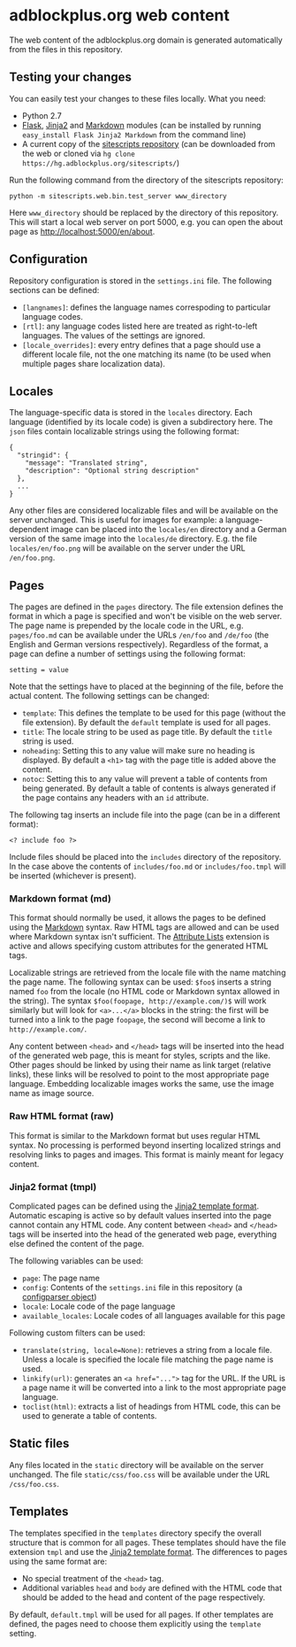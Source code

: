 # adblockplus.org web content #

The web content of the adblockplus.org domain is generated automatically from
the files in this repository.

## Testing your changes ##

You can easily test your changes to these files locally. What you need:

* Python 2.7
* [Flask](http://flask.pocoo.org/), [Jinja2](http://jinja.pocoo.org/) and
  [Markdown](https://pypi.python.org/pypi/Markdown) modules (can be installed by
  running `easy_install Flask Jinja2 Markdown` from the command line)
* A current copy of the
  [sitescripts repository](https://hg.adblockplus.org/sitescripts/) (can be
  downloaded from the web or cloned via
  `hg clone https://hg.adblockplus.org/sitescripts/`)

Run the following command from the directory of the sitescripts repository:

    python -m sitescripts.web.bin.test_server www_directory

Here `www_directory` should be replaced by the directory of this repository.
This will start a local web server on port 5000, e.g. you can open the about
page as [http://localhost:5000/en/about](http://localhost:5000/en/about).

## Configuration ##

Repository configuration is stored in the `settings.ini` file. The following
sections can be defined:

* `[langnames]`: defines the language names correspoding to particular language
  codes.
* `[rtl]`: any language codes listed here are treated as right-to-left languages.
  The values of the settings are ignored.
* `[locale_overrides]`: every entry defines that a page should use a different
  locale file, not the one matching its name (to be used when multiple pages
  share localization data).

## Locales ##

The language-specific data is stored in the `locales` directory. Each language
(identified by its locale code) is given a subdirectory here. The `json` files
contain localizable strings using the following format:

    {
      "stringid": {
        "message": "Translated string",
        "description": "Optional string description"
      },
      ...
    }

Any other files are considered localizable files and will be available on the
server unchanged. This is useful for images for example: a language-dependent
image can be placed into the `locales/en` directory and a German version
of the same image into the `locales/de` directory. E.g. the file
`locales/en/foo.png` will be available on the server under the URL `/en/foo.png`.

## Pages ##

The pages are defined in the `pages` directory. The file extension defines the
format in which a page is specified and won't be visible on the web server.
The page name is prepended by the locale code in the URL, e.g. `pages/foo.md`
can be available under the URLs `/en/foo` and `/de/foo` (the English and German
versions respectively). Regardless of the format, a page can define a number of
settings using the following format:

    setting = value

Note that the settings have to placed at the beginning of the file, before the
actual content.  The following settings can be changed:

* `template`: This defines the template to be used for this page (without the
  file extension). By default the `default` template is used for all pages.
* `title`: The locale string to be used as page title. By default the `title`
  string is used.
* `noheading`: Setting this to any value will make sure no heading is displayed.
  By default a `<h1>` tag with the page title is added above the content.
* `notoc`: Setting this to any value will prevent a table of contents from being
  generated. By default a table of contents is always generated if the page
  contains any headers with an `id` attribute.

The following tag inserts an include file into the page (can be in a different
format):

    <? include foo ?>

Include files should be placed into the `includes` directory of the repository.
In the case above the contents of `includes/foo.md` or `includes/foo.tmpl` will
be inserted (whichever is present).

### Markdown format (md) ###

This format should normally be used, it allows the pages to be defined using the
[Markdown](http://daringfireball.net/projects/markdown/syntax) syntax. Raw HTML
tags are allowed and can be used where Markdown syntax isn't sufficient. The
[Attribute Lists](http://pythonhosted.org/Markdown/extensions/attr_list.html)
extension is active and allows specifying custom attributes for the generated
HTML tags.

Localizable strings are retrieved from the locale file with the name matching
the page name. The following syntax can be used: `$foo$` inserts a string named
`foo` from the locale (no HTML code or Markdown syntax allowed in the string).
The syntax `$foo(foopage, http://example.com/)$` will work similarly but will
look for `<a>...</a>` blocks in the string: the first will be turned into a link
to the page `foopage`, the second will become a link to `http://example.com/`.

Any content between `<head>` and `</head>` tags will be inserted into the head
of the generated web page, this is meant for styles, scripts and the like.
Other pages should be linked by using their name as link target (relative links),
these links will be resolved to point to the most appropriate page language.
Embedding localizable images works the same, use the image name as image source.

### Raw HTML format (raw) ###

This format is similar to the Markdown format but uses regular HTML syntax.
No processing is performed beyond inserting localized strings and resolving
links to pages and images. This format is mainly meant for legacy content.

### Jinja2 format (tmpl) ###

Complicated pages can be defined using the
[Jinja2 template format](http://jinja.pocoo.org/docs/templates/). Automatic
escaping is active so by default values inserted into the page cannot contain
any HTML code. Any content between `<head>` and `</head>` tags will be inserted
into the head of the generated web page, everything else defined the content of
the page.

The following variables can be used:

* `page`: The page name
* `config`: Contents of the `settings.ini` file in this repository (a
  [configparser object](http://docs.python.org/2/library/configparser.html))
* `locale`: Locale code of the page language
* `available_locales`: Locale codes of all languages available for this page

Following custom filters can be used:

* `translate(string, locale=None)`: retrieves a string from a locale file.
  Unless a locale is specified the locale file matching the page name is used.
* `linkify(url)`: generates an `<a href="...">` tag for the URL. If the URL is
  a page name it will be converted into a link to the most appropriate page
  language.
* `toclist(html)`: extracts a list of headings from HTML code, this can be used
  to generate a table of contents.

## Static files ##

Any files located in the `static` directory will be available on the server
unchanged. The file `static/css/foo.css` will be available under the URL
`/css/foo.css`.

## Templates ##

The templates specified in the `templates` directory specify the overall
structure that is common for all pages. These templates should have the file
extension `tmpl` and use the [Jinja2 template format](http://jinja.pocoo.org/docs/templates/).
The differences to pages using the same format are:

* No special treatment of the `<head>` tag.
* Additional variables `head` and `body` are defined with the HTML code that
  should be added to the head and content of the page respectively.

By default, `default.tmpl` will be used for all pages. If other templates are
defined, the pages need to choose them explicitly using the `template` setting.
